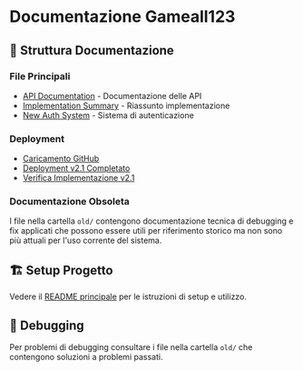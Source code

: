 # Documentazione Gameall123

## 📁 Struttura Documentazione

### File Principali
- [API Documentation](../API_DOCUMENTATION.md) - Documentazione delle API
- [Implementation Summary](../IMPLEMENTATION_SUMMARY.md) - Riassunto implementazione
- [New Auth System](../NEW_AUTH_SYSTEM_DOCS.md) - Sistema di autenticazione

### Deployment
- [Caricamento GitHub](CARICAMENTO_GITHUB.md)
- [Deployment v2.1 Completato](DEPLOYMENT_v2.1_COMPLETATO.md) 
- [Verifica Implementazione v2.1](VERIFICA_IMPLEMENTAZIONE_v2.1.md)

### Documentazione Obsoleta
I file nella cartella `old/` contengono documentazione tecnica di debugging e fix applicati che possono essere utili per riferimento storico ma non sono più attuali per l'uso corrente del sistema.

## 🏗️ Setup Progetto

Vedere il [README principale](../README.md) per le istruzioni di setup e utilizzo.

## 🐛 Debugging

Per problemi di debugging consultare i file nella cartella `old/` che contengono soluzioni a problemi passati.